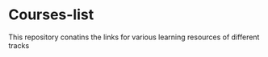 # Courses-list
This repository conatins the links for various learning resources of different tracks
